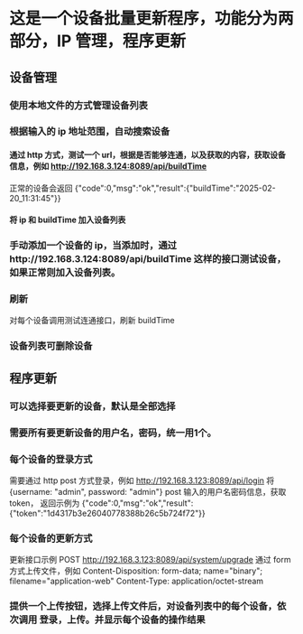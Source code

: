 # 这是一个设备批量更新程序，功能分为两部分，IP 管理，程序更新

## 设备管理

### 使用本地文件的方式管理设备列表

### 根据输入的 ip 地址范围，自动搜索设备

#### 通过 http 方式，测试一个 url，根据是否能够连通，以及获取的内容，获取设备信息，例如 http://192.168.3.124:8089/api/buildTime

正常的设备会返回 {"code":0,"msg":"ok","result":{"buildTime":"2025-02-20_11:31:45"}}

#### 将 ip 和 buildTime 加入设备列表

### 手动添加一个设备的 ip，当添加时，通过http://192.168.3.124:8089/api/buildTime 这样的接口测试设备，如果正常则加入设备列表。

### 刷新

对每个设备调用测试连通接口，刷新 buildTime

### 设备列表可删除设备

## 程序更新
### 可以选择要更新的设备，默认是全部选择 
### 需要所有要更新设备的用户名，密码，统一用1个。

### 每个设备的登录方式

需要通过 http post 方式登录，例如 http://192.168.3.123:8089/api/login 将 {username: "admin", password: "admin"} post 输入的用户名密码信息，获取 token， 返回示例为 {"code":0,"msg":"ok","result":{"token":"1d4317b3e26040778388b26c5b724f72"}}

### 每个设备的更新方式

更新接口示例 POST http://192.168.3.123:8089/api/system/upgrade 通过 form 方式上传文件，例如 Content-Disposition: form-data; name="binary"; filename="application-web"
Content-Type: application/octet-stream

### 提供一个上传按钮，选择上传文件后，对设备列表中的每个设备，依次调用 登录，上传。并显示每个设备的操作结果
